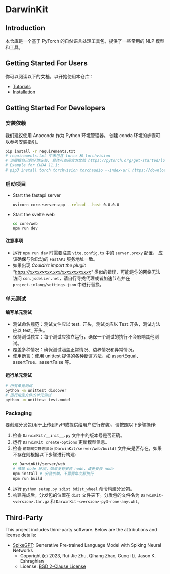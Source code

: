 # DarwinKit

## Introduction
本仓库是一个基于 PyTorch 的自然语言处理工具包，提供了一些常用的 NLP 模型和工具。

## Getting Started For Users
你可以阅读以下的文档，以开始使用本仓库：
- [Tutorials](./docs/1.Introduction/1.About.md)
- [Installation](./docs/2.User-guide/1.Installation-guide.md)

## Getting Started For Developers

### 安装依赖
我们建议使用 Anaconda 作为 Python 环境管理器。 创建 conda 环境的步骤可以参考[安装指引](./docs/zh/2.User-guide/1.Installation-guide.md#linux-with-anaconda)。
```bash
pip install -r requirements.txt
# requirements.txt 中未包含 torcu 和 torchvision
# 请根据自己的环境安装, 具体可查阅官方文档 https://pytorch.org/get-started/locally/
# Example for CUDA 11.1:
# pip3 install torch torchvision torchaudio --index-url https://download.pytorch.org/whl/cu118
```

### 启动项目
- Start the fastapi server
  ```bash
  uvicorn core.server:app --reload --host 0.0.0.0
  ```
- Start the svelte web
  ```bash
  cd core/web
  npm run dev
  ```
#### 注意事项
- 运行 `npm run dev` 时需要注意 `vite.config.ts` 中的 `server.proxy` 配置， 应该确保与你启动的 `FastAPI` 服务地址一致。
- 如果出现 *Couldn't import the plugin "https://xxxxxxxxx.xxx/xxxxxxxxxxxx"* 类似的错误，可能是你的网络无法访问 `cdn.jsdelivr.net`，请自行寻找代理或者加速节点并在 `project.inlang/settings.json` 中进行替换。

### 单元测试
#### 编写单元测试
- 测试命名规范：测试文件应以 test_ 开头，测试类应以 Test 开头，测试方法应以 test_ 开头。
- 保持测试独立：每个测试应独立运行，确保一个测试的执行不会影响其他测试。
- 覆盖多种情况：确保测试涵盖正常情况、边界情况和异常情况。
- 使用断言：使用 unittest 提供的各种断言方法，如 assertEqual、assertTrue、assertFalse 等。

#### 运行单元测试
```bash
# 所有单元测试
python -m unittest discover
# 运行指定文件的单元测试
python -m unittest test.model
```

### Packaging 
要创建分发包(用于上传到PyPI或提供给用户进行安装)，请按照以下步骤操作:
1. 检查 `DarwinKit/__init__.py` 文件中的版本号是否正确。
2. 运行 `DarwinKit create-options` 更新模型信息。
3. 检查 `前端网页静态资源[DarwinKit/server/web/build]` 文件夹是否存在，如果不存在则根据以下步骤进行构建:
    ```bash
    cd DarwinKit/server/web
    # 依赖 node 环境，如果没有安装 node，请先安装 node
    npm install # 安装依赖，不需要每次都执行
    npm run build
    ```
4. 运行 `python setup.py sdist bdist_wheel` 命令构建分发包。
5. 构建完成后，分发包的位置在 `dist` 文件夹下。分发包的文件名为 `DarwinKit-<version>.tar.gz` 和 `DarwinKit-<version>-py3-none-any.whl`。

## Third-Party

This project includes third-party software. Below are the attributions and license details:

- [SpikeGPT](https://github.com/ridgerchu/SpikeGPT/tree/master): Generative Pre-trained Language Model with Spiking Neural Networks
  - Copyright (c) 2023, Rui-Jie Zhu, Qihang Zhao, Guoqi Li, Jason K. Eshraghian
  - License: [BSD 2-Clause License](LICENSES/BSD-2-Clause-License.txt)
